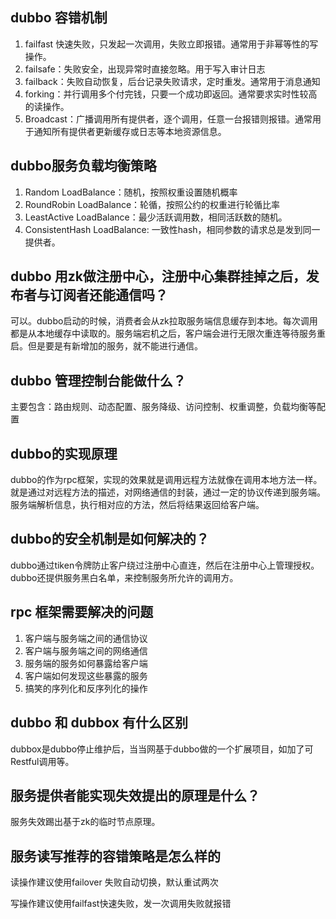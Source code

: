 ## dubbo 容错机制

1. failfast 快速失败，只发起一次调用，失败立即报错。通常用于非幂等性的写操作。
2. failsafe：失败安全，出现异常时直接忽略。用于写入审计日志
3. failback：失败自动恢复，后台记录失败请求，定时重发。通常用于消息通知
4. forking：并行调用多个付完钱，只要一个成功即返回。通常要求实时性较高的读操作。
5. Broadcast：广播调用所有提供者，逐个调用，任意一台报错则报错。通常用于通知所有提供者更新缓存或日志等本地资源信息。

## dubbo服务负载均衡策略

1. Random LoadBalance：随机，按照权重设置随机概率
2. RoundRobin LoadBalance：轮循，按照公约的权重进行轮循比率
3. LeastActive LoadBalance：最少活跃调用数，相同活跃数的随机。
4. ConsistentHash LoadBalance: 一致性hash，相同参数的请求总是发到同一提供者。

## dubbo 用zk做注册中心，注册中心集群挂掉之后，发布者与订阅者还能通信吗？

可以。dubbo启动的时候，消费者会从zk拉取服务端信息缓存到本地。每次调用都是从本地缓存中读取的。服务端宕机之后，客户端会进行无限次重连等待服务重启。但是要是有新增加的服务，就不能进行通信。

## dubbo 管理控制台能做什么？

主要包含：路由规则、动态配置、服务降级、访问控制、权重调整，负载均衡等配置

## dubbo的实现原理

dubbo的作为rpc框架，实现的效果就是调用远程方法就像在调用本地方法一样。就是通过对远程方法的描述，对网络通信的封装，通过一定的协议传递到服务端。服务端解析信息，执行相对应的方法，然后将结果返回给客户端。

## dubbo的安全机制是如何解决的？

dubbo通过tiken令牌防止客户绕过注册中心直连，然后在注册中心上管理授权。dubbo还提供服务黑白名单，来控制服务所允许的调用方。

## rpc 框架需要解决的问题

1. 客户端与服务端之间的通信协议
2. 客户端与服务端之间的网络通信
3. 服务端的服务如何暴露给客户端
4. 客户端如何发现这些暴露的服务
5. 搞笑的序列化和反序列化的操作

## dubbo 和 dubbox 有什么区别

dubbox是dubbo停止维护后，当当网基于dubbo做的一个扩展项目，如加了可Restful调用等。

## 服务提供者能实现失效提出的原理是什么？

服务失效踢出基于zk的临时节点原理。

## 服务读写推荐的容错策略是怎么样的

读操作建议使用failover 失败自动切换，默认重试两次

写操作建议使用failfast快速失败，发一次调用失败就报错











































